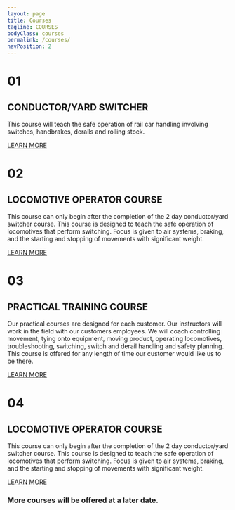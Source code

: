 ```yaml
---
layout: page
title: Courses
tagline: COURSES
bodyClass: courses
permalink: /courses/
navPosition: 2
---
```


<div class="col col--6-of-12 course-tile">
	<!-- <img src="{{site.baseurl}}/images/courses/course-intro-1.jpg"> -->
	<div id="course-1" class="course-container">
		<div class="course-content">
			<h1>01</h1>
			<h2>CONDUCTOR/YARD SWITCHER</h2>
			<p>This course will teach the safe operation of rail car handling involving switches, handbrakes, derails and rolling stock.</p>
			<a class="button" href="{{site.baseurl}}/contact">LEARN MORE</a>
		</div>		
	</div>
</div>
<div class="col col--6-of-12 course-tile">
	<!-- <img src="{{site.baseurl}}/images/courses/course-intro-2.jpg"> -->
	<div id="course-2" class="course-container">
		<div class="course-content">
			<h1>02</h1>
			<h2>LOCOMOTIVE OPERATOR COURSE</h2>
			<p>This course can only begin after the completion of the 2 day conductor/yard switcher course. This course is designed to teach the safe operation of locomotives that perform switching. Focus is given to air systems, braking, and the starting and stopping of movements with significant weight.</p>
			<a class="button" href="{{site.baseurl}}/contact">LEARN MORE</a>
		</div>
	</div>
</div>
<div class="col col--6-of-12 course-tile">
	<!-- <img src="{{site.baseurl}}/images/courses/course-intro-2.jpg"> -->
	<div id="course-3" class="course-container">
		<div class="course-content">
			<h1>03</h1>
			<h2>PRACTICAL TRAINING COURSE</h2>
			<p>Our practical courses are designed for each customer. Our instructors will work in the field with our customers employees. We will coach controlling movement, tying onto equipment, moving product, operating locomotives, troubleshooting, switching, switch and derail handling and safety planning. This course is offered for any length of time our customer would like us to be there.</p>
			<a class="button" href="{{site.baseurl}}/contact">LEARN MORE</a>
		</div>
	</div>
</div>
<div class="col col--6-of-12 course-tile">
	<!-- <img src="{{site.baseurl}}/images/courses/course-intro-2.jpg"> -->
	<div id="course-4" class="course-container">
		<div class="course-content">
			<h1>04</h1>
			<h2>LOCOMOTIVE OPERATOR COURSE</h2>
			<p>This course can only begin after the completion of the 2 day conductor/yard switcher course. This course is designed to teach the safe operation of locomotives that perform switching. Focus is given to air systems, braking, and the starting and stopping of movements with significant weight.</p>
			<a class="button" href="{{site.baseurl}}/contact">LEARN MORE</a>
		</div>
	</div>
</div>
<div class="about-closing">
	<div class="row">
		<div class="col col--12-of-12">
			<h3>More courses will be offered at a later date.</h3>
		</div>
	</div>
</div>
